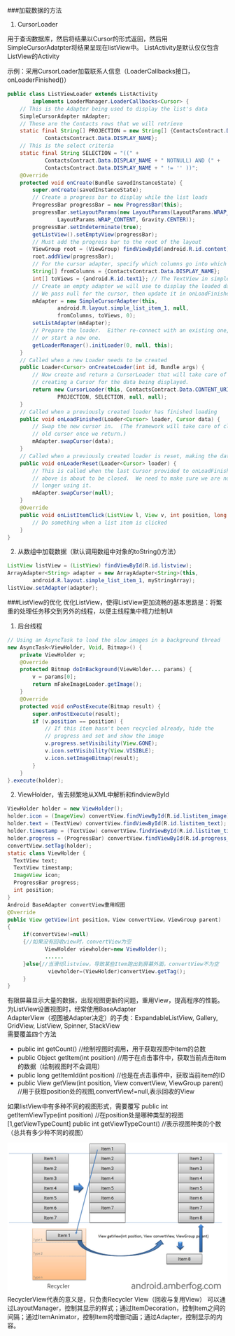 ###加载数据的方法

1. CursorLoader


用于查询数据库，然后将结果以Cursor的形式返回，然后用SimpleCursorAdatpter将结果呈现在listView中。
ListActivity是默认仅仅包含ListView的Activity

示例：采用CursorLoader加载联系人信息（LoaderCallbacks接口，onLoaderFinished()）

~~~java
public class ListViewLoader extends ListActivity
        implements LoaderManager.LoaderCallbacks<Cursor> {
    // This is the Adapter being used to display the list's data
    SimpleCursorAdapter mAdapter;
    // These are the Contacts rows that we will retrieve
    static final String[] PROJECTION = new String[] {ContactsContract.Data._ID,
            ContactsContract.Data.DISPLAY_NAME};
    // This is the select criteria
    static final String SELECTION = "((" + 
            ContactsContract.Data.DISPLAY_NAME + " NOTNULL) AND (" +
            ContactsContract.Data.DISPLAY_NAME + " != '' ))";
    @Override
    protected void onCreate(Bundle savedInstanceState) {
        super.onCreate(savedInstanceState);
        // Create a progress bar to display while the list loads
        ProgressBar progressBar = new ProgressBar(this);
        progressBar.setLayoutParams(new LayoutParams(LayoutParams.WRAP_CONTENT,
                LayoutParams.WRAP_CONTENT, Gravity.CENTER));
        progressBar.setIndeterminate(true);
        getListView().setEmptyView(progressBar);
        // Must add the progress bar to the root of the layout
        ViewGroup root = (ViewGroup) findViewById(android.R.id.content);
        root.addView(progressBar);
        // For the cursor adapter, specify which columns go into which views
        String[] fromColumns = {ContactsContract.Data.DISPLAY_NAME};
        int[] toViews = {android.R.id.text1}; // The TextView in simple_list_item_1
        // Create an empty adapter we will use to display the loaded data.
        // We pass null for the cursor, then update it in onLoadFinished()
        mAdapter = new SimpleCursorAdapter(this, 
                android.R.layout.simple_list_item_1, null,
                fromColumns, toViews, 0);
        setListAdapter(mAdapter);
        // Prepare the loader.  Either re-connect with an existing one,
        // or start a new one.
        getLoaderManager().initLoader(0, null, this);
    }
    // Called when a new Loader needs to be created
    public Loader<Cursor> onCreateLoader(int id, Bundle args) {
        // Now create and return a CursorLoader that will take care of
        // creating a Cursor for the data being displayed.
        return new CursorLoader(this, ContactsContract.Data.CONTENT_URI,
                PROJECTION, SELECTION, null, null);
    }
    // Called when a previously created loader has finished loading
    public void onLoadFinished(Loader<Cursor> loader, Cursor data) {
        // Swap the new cursor in.  (The framework will take care of closing the
        // old cursor once we return.)
        mAdapter.swapCursor(data);
    }
    // Called when a previously created loader is reset, making the data unavailable
    public void onLoaderReset(Loader<Cursor> loader) {
        // This is called when the last Cursor provided to onLoadFinished()
        // above is about to be closed.  We need to make sure we are no
        // longer using it.
        mAdapter.swapCursor(null);
    }
    @Override 
    public void onListItemClick(ListView l, View v, int position, long id) {
        // Do something when a list item is clicked
    }
}
~~~

2. 从数组中加载数据（默认调用数组中对象的toString()方法）

```java
ListView listView = (ListView) findViewById(R.id.listview);
ArrayAdapter<String> adapter = new ArrayAdapter<String>(this,
        android.R.layout.simple_list_item_1, myStringArray);
listView.setAdapter(adapter);
```
###ListView的优化
优化ListView，使得ListView更加流畅的基本思路是：将繁重的处理任务移交到另外的线程，以便主线程集中精力绘制UI

1. 后台线程

```java
// Using an AsyncTask to load the slow images in a background thread
new AsyncTask<ViewHolder, Void, Bitmap>() {
    private ViewHolder v;
    @Override
    protected Bitmap doInBackground(ViewHolder... params) {
        v = params[0];
        return mFakeImageLoader.getImage();
    }
    @Override
    protected void onPostExecute(Bitmap result) {
        super.onPostExecute(result);
        if (v.position == position) {
            // If this item hasn't been recycled already, hide the
            // progress and set and show the image
            v.progress.setVisibility(View.GONE);
            v.icon.setVisibility(View.VISIBLE);
            v.icon.setImageBitmap(result);
        }
    }
}.execute(holder);
```

2. ViewHolder，省去频繁地从XML中解析和findviewById

```java
ViewHolder holder = new ViewHolder();
holder.icon = (ImageView) convertView.findViewById(R.id.listitem_image);
holder.text = (TextView) convertView.findViewById(R.id.listitem_text);
holder.timestamp = (TextView) convertView.findViewById(R.id.listitem_timestamp);
holder.progress = (ProgressBar) convertView.findViewById(R.id.progress_spinner);
convertView.setTag(holder);
static class ViewHolder {
  TextView text;
  TextView timestamp;
  ImageView icon;
  ProgressBar progress;
  int position;
}
Android BaseAdapter convertView重用视图
@Override
public View getView(int position，View convertView，ViewGroup parent)
{
     if(convertView!=null)
     {//如果没有回收view时，convertView为空
            ViewHolder viewholder=new ViewHolder();
            ......
     }else{//当滑动listview，导致某些Item跑出到屏幕外面，convertView不为空
             viewholder=(ViewHolder)convertView.getTag();
     }
}
```

有限屏幕显示大量的数据，出现视图更新的问题，重用View，提高程序的性能。  
为ListView设置视图时，经常使用BaseAdapter  
AdapterView（视图被Adapter决定）的子类：ExpandableListView, Gallery, GridView, ListView, Spinner, StackView    
需要覆盖四个方法 
 
* public int getCount() //绘制视图时调用，用于获取视图中item的总数
* public Object getItem(int position) //用于在点击事件中，获取当前点击item的数据（绘制视图时不会调用）
* public long getItemId(int position) //也是在点击事件中，获取当前item的ID
* public View getView(int position, View convertView, ViewGroup parent) //用于获取position处的视图,convertView!=null,表示回收的View

如果listView中有多种不同的视图形式，需要覆写
public int getItemViewType(int position)  //在position处是哪种类型的视图 [1,getViewTypeCount]
public int getViewTypeCount() //表示视图种类的个数（总共有多少种不同的视图）

![](ListView_Recycler.png)
RecyclerView代表的意义是，只负责Recycler View（回收与复用View）
可以通过LayoutManager，控制其显示的样式；通过ItemDecoration，控制Item之间的间隔；通过ItemAnimator，控制Item的增删动画；通过Adapter，控制显示的内容。






